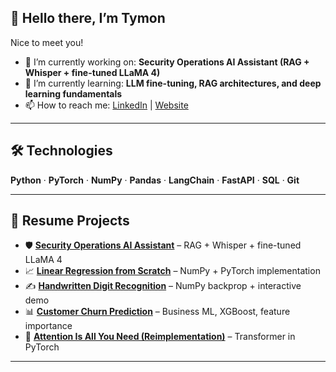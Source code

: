 ## 👋 Hello there, I’m Tymon

Nice to meet you!  
- 🔭 I’m currently working on: **Security Operations AI Assistant (RAG + Whisper + fine-tuned LLaMA 4)**  
- 🌱 I’m currently learning: **LLM fine-tuning, RAG architectures, and deep learning fundamentals**  
- 📫 How to reach me: [LinkedIn](https://linkedin.com/in/TymonMasiarek) | [Website](https://tymonmasiarek.dev)  

---

## 🛠️ Technologies  
**Python** · **PyTorch** · **NumPy** · **Pandas** · **LangChain** · **FastAPI** · **SQL** · **Git**  

---

## 📂 Resume Projects  

- 🛡️ **[Security Operations AI Assistant](https://github.com/TymonMasiarek/SOCaiassistant)** – RAG + Whisper + fine-tuned LLaMA 4  
- 📈 **[Linear Regression from Scratch](https://github.com/TymonMasiarek/linearregression)** – NumPy + PyTorch implementation  
- ✍️ **[Handwritten Digit Recognition](https://github.com/TymonMasiarek/MNIST)** – NumPy backprop + interactive demo  
- 📊 **[Customer Churn Prediction](https://github.com/TymonMasiarek/CustomerChurnPrediction)** – Business ML, XGBoost, feature importance  
- 📑 **[Attention Is All You Need (Reimplementation)](https://github.com/TymonMasiarek/attentionisallyouneed)** – Transformer in PyTorch  

---
